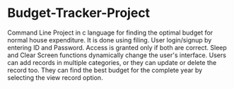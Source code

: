 # Budget-Tracker-Project
Command Line Project in c language for finding the optimal budget for normal house expenditure. It is done using filing.
User login/signup by entering ID and Password. Access is granted only if both are correct.
Sleep and Clear Screen functions dynamically change the user's interface.
Users can add records in multiple categories, or they can update or delete the record too.
They can find the best budget for the complete year by selecting the view record option.

